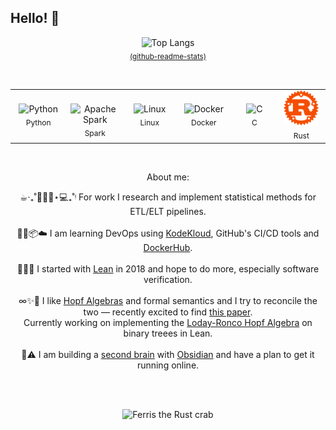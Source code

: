 ## Hello! 👋

<!-- Top Langs (centered) -->
<p align="center">
  <img
    src="https://github-readme-stats.vercel.app/api/top-langs/?username=grthomson&layout=compact&exclude_repo=pyth-data-sci-intro,real-number-game,thesisproofs,nonmonlogics,random-bookmark-extension&hide=TeX,Dockerfile,Makefile,R&include_private=true&theme=transparent"
    alt="Top Langs"
  />
  <br>
  <sub>
    <a href="https://github.com/anuraghazra/github-readme-stats">(github-readme-stats)</a>
  </sub>
</p>
<br>
<!-- Tech stack: single row, each cell = icon + label -->
<table align="center" border="0" cellspacing="0" cellpadding="0" style="border:none;">
  <tr>
    <td align="center" width="112" style="border:none;">
      <img src="https://cdn.jsdelivr.net/gh/devicons/devicon/icons/python/python-original.svg" width="56" height="56" alt="Python" />
      <div style="margin-top:6px; font-size:12px;">Python</div>
    </td>
    <td align="center" width="112" style="border:none;">
      <br />
      <img src="https://upload.wikimedia.org/wikipedia/commons/f/f3/Apache_Spark_logo.svg" width="70" height="70" alt="Apache Spark" />
      <div style="margin-top:6px; font-size:12px;">Spark</div>
    </td>
    <td align="center" width="112" style="border:none;">
      <img src="https://cdn.jsdelivr.net/gh/devicons/devicon/icons/linux/linux-original.svg" width="56" height="56" alt="Linux" />
      <div style="margin-top:6px; font-size:12px;">Linux</div>
    </td>
    <td align="center" width="112" style="border:none;">
      <img src="https://cdn.jsdelivr.net/gh/devicons/devicon/icons/docker/docker-original.svg" width="56" height="56" alt="Docker" />
      <div style="margin-top:6px; font-size:12px;">Docker</div>
    </td>
    <td align="center" width="112" style="border:none;">
      <img src="https://cdn.jsdelivr.net/gh/devicons/devicon/icons/c/c-original.svg" width="56" height="56" alt="C" />
      <div style="margin-top:6px; font-size:12px;">C</div>
    </td>
    <td align="center" width="112" style="border:none;">
      <img src="https://raw.githubusercontent.com/grthomson/grthomson/refs/heads/main/RustLogo.webp" width="56" height="56" alt="Rust" />
      <div style="margin-top:6px; font-size:12px;">Rust</div>
    </td>
  </tr>
</table>
<br>
<p align="center">
About me: </p>

<div align="center">
  
☕︎‧₊˚⏱٠࣪⋆💻₊˚ᵎ For work I research and implement statistical methods for ETL/ELT pipelines.</sub><br><br>
🌱🐧📦☁️ I am learning DevOps using [KodeKloud](https://kodekloud.com), GitHub's CI/CD tools and [DockerHub](https://hub.docker.com/repositories/grthomson).<br><br>
🔭🧮🤖 I started with [Lean](https://github.com/leanprover) in 2018 and hope to do more, especially software verification.<br><br>
∞✨🍩 I like [Hopf Algebras](https://github.com/grthomson/math-phys-lang-notes/blob/main/maths/hopf_algebras.pdf) and formal semantics and I try to reconcile the two — recently excited to find [this paper](https://arxiv.org/abs/2306.10270). 
<br>Currently working on implementing the [Loday-Ronco Hopf Algebra](https://pi.math.cornell.edu/~maguiar/Loday.pdf) on binary treees in Lean. <br><br>
🧠⚠️ I am building a [second brain](https://github.com/grthomson/math-phys-lang-notes) with [Obsidian](https://obsidian.md/) and have a plan to get it running online.
</div>
<br><br>
<p align="center">
  <img src="https://mir-s3-cdn-cf.behance.net/project_modules/source/7df0bd42774743.57ee5f32bd76e.gif" width="145" alt="Ferris the Rust crab" />
</p>
<!--
**grthomson/grthomson** is a ✨ _special_ ✨ repository because its `README.md` (this file) appears on your GitHub profile.

Here are some ideas to get you started:

- 🔭 I’m currently working on ...
- 🌱 I’m currently learning ...
- 👯 I’m looking to collaborate on ...
- 🤔 I’m looking for help with ...
- 💬 Ask me about ...
- 📫 How to reach me: ...
- 😄 Pronouns: ...
- ⚡ Fun fact: ...
-->
